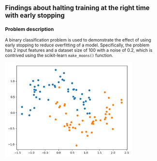 ## Findings about halting training at the right time with early stopping

### Problem description

A binary classification problem is used to demonstrate the effect of using early stopping to reduce overfitting of a
model. Specifically, the problem has 2 input features and a dataset size of 100 with a noise of 0.2, which is contrived
using the scikit-learn `make_moons()` function.

<img src="images/problem.png" width="420">
